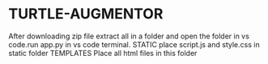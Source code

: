 # TURTLE-AUGMENTOR
After downloading zip file extract all in a folder and open the folder in vs code.run app.py in vs code terminal.
STATIC
place script.js and style.css in static folder
TEMPLATES
Place all html files in this folder
